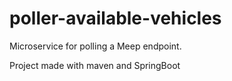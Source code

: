 # poller-available-vehicles

Microservice for polling a Meep endpoint.

Project made with maven and SpringBoot
